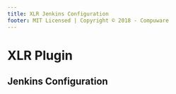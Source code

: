 ```yaml
---
title: XLR Jenkins Configuration
footer: MIT Licensed | Copyright © 2018 - Compuware
---
```


# XLR Plugin

## Jenkins Configuration
